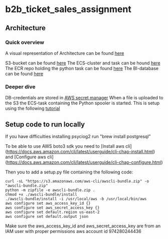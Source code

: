 # b2b_ticket_sales_assignment
## Architecture
### Quick overview
A visual representation of Architecture can be found [here](https://www.dropbox.com/s/w1cd1m3ln6fojr2/achitecture.jpg?dl=0)

S3-bucket can be found [here](https://s3.console.aws.amazon.com/s3/buckets/files-containing-sales-information?region=us-east-2&tab=objects)
The ECS-cluster and task can be hound [here](https://us-east-2.console.aws.amazon.com/ecs/home?region=us-east-2#/clusters/ECL/services)
The ECR repo holding the python task can be found [here](https://us-east-2.console.aws.amazon.com/ecr/repositories/private/974280244436/sales_information_spooler?region=us-east-2)
The BI-database can be found [here](https://us-east-2.console.aws.amazon.com/rds/home?region=us-east-2#database:id=project-database;is-cluster=false)
### Deeper dive
DB-credentials are stored in [AWS secret manager](https://us-east-2.console.aws.amazon.com/secretsmanager/home?region=us-east-2#!/listSecrets)
When a file is uploaded to the S3 the ECS-task containing the Python spooler is started. This is setup using the following [tutorial](https://docs.aws.amazon.com/AmazonCloudWatch/latest/events/CloudWatch-Events-tutorial-ECS.html)

## Setup code to run locally
If you have difficulties installing psyciog2 run "brew install postgresql” 

To be able to use AWS boto3 sdk you need to [Install aws cli] (https://docs.aws.amazon.com/cli/latest/userguide/cli-chap-install.html) and [Configure aws cli] (https://docs.aws.amazon.com/cli/latest/userguide/cli-chap-configure.html)

Then you to add a setup.py file containing the following code:
```
curl -sL "https://s3.amazonaws.com/aws-cli/awscli-bundle.zip" -o "awscli-bundle.zip"
python -m zipfile -e awscli-bundle.zip .
chmod +x ./awscli-bundle/install
./awscli-bundle/install -i /usr/local/aws -b /usr/local/bin/aws
aws configure set aws_access_key_id {}
aws configure set aws_secret_access_key {}
aws configure set default.region us-east-2
aws configure set default.output json
```
Make sure the aws_access_key_id and aws_secret_access_key are from an IAM user with proper permissions aws account id 974280244436

